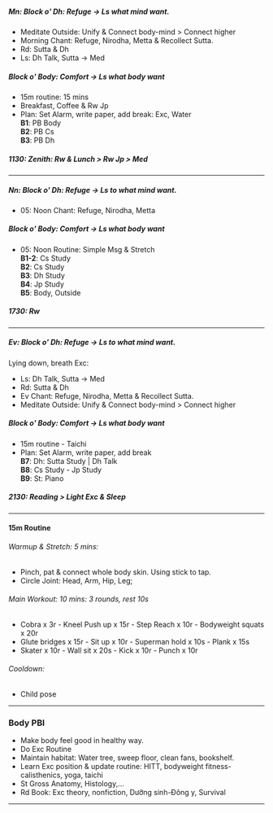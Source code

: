 ##### Mn: Block o' Dh: Refuge -> Ls what mind want.
- Meditate Outside: Unify & Connect body-mind > Connect higher
- Morning Chant: Refuge, Nirodha, Metta & Recollect Sutta.
- Rd: Sutta & Dh
- Ls: Dh Talk, Sutta -> Med
##### Block o' Body: Comfort -> Ls what body want
- 15m routine: 15 mins
- Breakfast, Coffee & Rw Jp 
- Plan: Set Alarm, write paper, add break: Exc, Water <br/>
**B1**: PB Body <br/>
**B2**: PB Cs <br/> 
**B3**: PB Dh <br/>
##### 1130: Zenith: Rw & Lunch > Rw Jp  > Med
---
##### Nn: Block o' Dh: Refuge -> Ls to what mind want.
+ 05: Noon Chant: Refuge, Nirodha, Metta
##### Block o' Body: Comfort -> Ls what body want
+ 05: Noon Routine: Simple Msg & Stretch <br/>
**B1-2**: Cs Study <br/>
**B2**: Cs Study <br/>
**B3**: Dh Study <br/>
**B4**: Jp Study <br/>
**B5**: Body, Outside <br/>
##### 1730: Rw
---
##### Ev: Block o' Dh: Refuge -> Ls to what mind want.
Lying down, breath Exc:
- Ls: Dh Talk, Sutta -> Med
- Rd: Sutta & Dh
- Ev Chant: Refuge, Nirodha, Metta & Recollect Sutta.
- Meditate Outside: Unify & Connect body-mind > Connect higher
##### Block o' Body: Comfort -> Ls what body want
- 15m routine - Taichi
- Plan: Set Alarm, write paper, add break <br/>
**B7**: Dh: Sutta Study | Dh Talk <br/>
**B8**: Cs Study - Jp Study <br/>
**B9**: St: Piano
##### 2130: Reading > Light Exc & Sleep
---
#### 15m Routine
###### Warmup & Stretch: 5 mins: 
+ Pinch, pat & connect whole body skin. Using stick to tap.
+ Circle Joint: Head, Arm, Hip, Leg;
###### Main Workout: 10 mins: 3 rounds, rest 10s
+ Cobra x 3r - Kneel Push up x 15r - Step Reach x 10r - Bodyweight squats  x 20r
+ Glute bridges x 15r - Sit up x 10r - Superman hold x 10s - Plank x 15s
+ Skater x 10r - Wall sit x 20s - Kick x 10r - Punch x 10r
###### Cooldown: 
+ Child pose
---
### Body PBI
- Make body feel good in healthy way.
- Do Exc Routine
- Maintain habitat: Water tree, sweep floor, clean fans, bookshelf.
- Learn Exc position & update routine: HITT, bodyweight fitness-calisthenics, yoga, taichi 
- St Gross Anatomy, Histology,...
- Rd Book: Exc theory, nonfiction, Dưỡng sinh-Đông y, Survival
---
